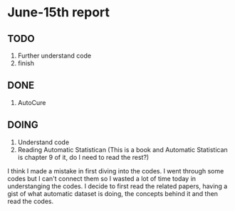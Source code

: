 # June-15th report

## TODO
1. Further understand code
2. finish 
## DONE
1. AutoCure
## DOING
1. Understand code
2. Reading Automatic Statistican (This is a book and Automatic Statistican is chapter 9 of it, do I need to read the rest?)

I think I made a mistake in first diving into the codes. I went through some codes but I can't connect them so I wasted a lot of time today in understanging the codes. I decide to first read the related papers, having a gist of what automatic dataset is doing, the concepts behind it and then read the codes.  



